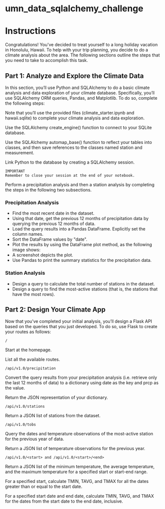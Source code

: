 # umn_data_sqlalchemy_challenge

# Instructions
Congratulations! You've decided to treat yourself to a long holiday vacation in Honolulu, Hawaii. To help with your trip planning, you decide to do a climate analysis about the area. The following sections outline the steps that you need to take to accomplish this task.

## Part 1: Analyze and Explore the Climate Data
In this section, you’ll use Python and SQLAlchemy to do a basic climate analysis and data exploration of your climate database. Specifically, you’ll use SQLAlchemy ORM queries, Pandas, and Matplotlib. To do so, complete the following steps:

Note that you’ll use the provided files (climate_starter.ipynb and hawaii.sqlite) to complete your climate analysis and data exploration.

Use the SQLAlchemy create_engine() function to connect to your SQLite database.

Use the SQLAlchemy automap_base() function to reflect your tables into classes, and then save references to the classes named station and measurement.

Link Python to the database by creating a SQLAlchemy session.

    IMPORTANT
    Remember to close your session at the end of your notebook.

Perform a precipitation analysis and then a station analysis by completing the steps in the following two subsections.

### Precipitation Analysis
- Find the most recent date in the dataset.
- Using that date, get the previous 12 months of precipitation data by querying the previous 12 months of data.
- Load the query results into a Pandas DataFrame. Explicitly set the column names.
- Sort the DataFrame values by "date".
- Plot the results by using the DataFrame plot method, as the following image shows:
- A screenshot depicts the plot.
- Use Pandas to print the summary statistics for the precipitation data.

### Station Analysis
- Design a query to calculate the total number of stations in the dataset.
- Design a query to find the most-active stations (that is, the stations that have the most rows).

## Part 2: Design Your Climate App
Now that you’ve completed your initial analysis, you’ll design a Flask API based on the queries that you just developed. To do so, use Flask to create your routes as follows:

    /

Start at the homepage.

List all the available routes.

    /api/v1.0/precipitation

Convert the query results from your precipitation analysis (i.e. retrieve only the last 12 months of data) to a dictionary using date as the key and prcp as the value.

Return the JSON representation of your dictionary.

    /api/v1.0/stations

Return a JSON list of stations from the dataset.

    /api/v1.0/tobs

Query the dates and temperature observations of the most-active station for the previous year of data.

Return a JSON list of temperature observations for the previous year.

    /api/v1.0/<start> and /api/v1.0/<start>/<end>

Return a JSON list of the minimum temperature, the average temperature, and the maximum temperature for a specified start or start-end range.

For a specified start, calculate TMIN, TAVG, and TMAX for all the dates greater than or equal to the start date.

For a specified start date and end date, calculate TMIN, TAVG, and TMAX for the dates from the start date to the end date, inclusive.

